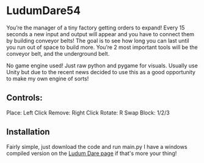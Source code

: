 # LudumDare54

You’re the manager of a tiny factory getting orders to expand! Every 15 seconds a new input and output will appear and you have to connect them by building conveyor belts! The goal is to see how long you can last until you run out of space to build more. You’re 2 most important tools will be the conveyor belt, and the underground belt.

No game engine used! Just raw python and pygame for visuals. Usually use Unity but due to the recent news decided to use this as a good opportunity to make my own engine of sorts!

## Controls:
Place: Left Click
Remove: Right Click
Rotate: R
Swap Block: 1/2/3

## Installation
Fairly simple, just download the code and run main.py I have a windows compiled version on the [Ludum Dare page](https://ldjam.com/events/ludum-dare/54/tiny-factory) if that's more your thing! 

